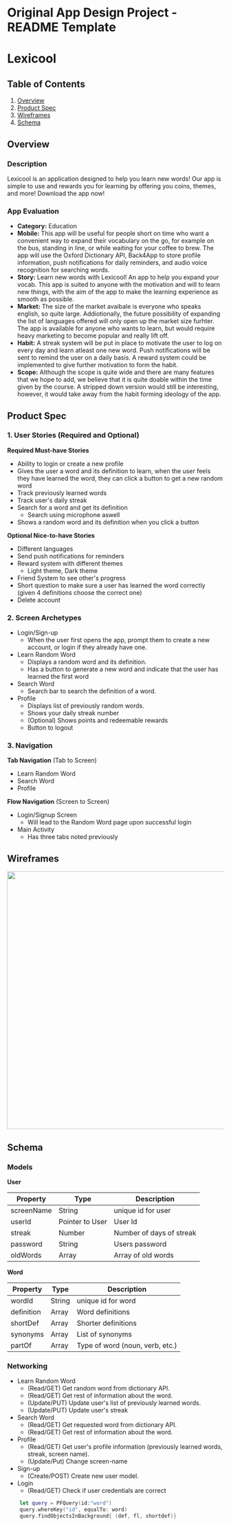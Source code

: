 Original App Design Project - README Template
===

# Lexicool

## Table of Contents
1. [Overview](#Overview)
2. [Product Spec](#Product-Spec)
3. [Wireframes](#Wireframes)
4. [Schema](#Schema)

## Overview
### Description
Lexicool is an application designed to help you learn new words! Our app is simple to use and rewards you for learning by offering you coins, themes, and more! Download the app now!

### App Evaluation

- **Category:** Education
- **Mobile:** This app will be useful for people short on time who want a convenient way to expand their vocabulary on the go, for example on the bus, standing in line, or while waiting for your coffee to brew. The app will use the Oxford Dictionary API, Back4App to store profile information, push notifications for daily reminders, and audio voice recognition for searching words. 
- **Story:** Learn new words with Lexicool! An app to help you expand your vocab. This app is suited to anyone with the motivation and will to learn new things, with the aim of the app to make the learning experience as smooth as possible.
- **Market:** The size of the market avaibale is everyone who speaks english, so quite large. Addiotionally, the future possibility of expanding the list of languages offered will only open up the market size furhter. The app is available for anyone who wants to learn, but would require heavy marketing to become popular and really lift off. 
- **Habit:** A streak system will be put in place to motivate the user to log on every day and learn atleast one new word. Push notifications will be sent to remind the user on a daily basis. A reward system could be implemented to give further motivation to form the habit.
- **Scope:** Although the scope is quite wide and there are many features that we hope to add, we believe that it is quite doable within the time given by the course. A stripped down version would still be interesting, however, it would take away from the habit forming ideology of the app. 

## Product Spec

### 1. User Stories (Required and Optional)

**Required Must-have Stories**

* Ability to login or create a new profile
* Gives the user a word and its definition to learn, when the user feels they have learned the word, they can click a button to get a new random word
* Track previously learned words
* Track user's daily streak
* Search for a word and get its definition
    * Search using microphone aswell
* Shows a random word and its definition when you click a button

**Optional Nice-to-have Stories**

* Different languages 
* Send push notifications for reminders
* Reward system with different themes
    * Light theme, Dark theme
* Friend System to see other's progress
* Short question to make sure a user has learned the word correctly (given 4 definitions choose the correct one)
* Delete account

### 2. Screen Archetypes

* Login/Sign-up
   * When the user first opens the app, prompt them to create a new account, or login if they already have one.
* Learn Random Word
    * Displays a random word and its definition.
    * Has a button to generate a new word and indicate that the user has learned the first word
* Search Word
    * Search bar to search the definition of a word.
* Profile
    * Displays list of previously random words.
    * Shows your daily streak number
    * (Optional) Shows points and redeemable rewards
    * Button to logout

### 3. Navigation

**Tab Navigation** (Tab to Screen)

* Learn Random Word
* Search Word
* Profile

**Flow Navigation** (Screen to Screen)

* Login/Signup Screen
   * Will lead to the Random Word page upon successful login
* Main Activity
   * Has three tabs noted previously

## Wireframes
<img src="https://github.com/yousss811/Lexicool/blob/main/Assets/wireframe.jpg" width=600>

## Schema 
### Models
**User**

| Property      | Type     | Description |
   | ------------- | -------- | ------------|
   | screenName        | String   | unique id for user|
   | userId        | Pointer to User| User Id |
   | streak         | Number   | Number of days of streak|
   | password         | String   | Users password|
   | oldWords         | Array   | Array of old words|

**Word**

   | Property      | Type     | Description |
   | ------------- | -------- | ------------|
   | wordId        | String   | unique id for word |
   | definition    | Array    | Word definitions|
   | shortDef      | Array    | Shorter definitions|
   |synonyms       | Array    |List of synonyms|
   |partOf         | Array    |Type of word (noun, verb, etc.)|

     

### Networking

* Learn Random Word
    * (Read/GET) Get random word from dictionary API.
    * (Read/GET) Get rest of information about the word.
    * (Update/PUT) Update user's list of previously learned words.
    * (Update/PUT) Update user's streak
* Search Word
    * (Read/GET) Get requested word from dictionary API.
    * (Read/GET) Get rest of information about the word.
* Profile
    * (Read/GET) Get user's profile information (previously learned words, streak, screen name).
    * (Update/Put) Change screen-name
* Sign-up
    * (Create/POST) Create new user model.
* Login
    * (Read/GET) Check if user credentials are correct

 ```swift
     let query = PFQuery(id:"word")
     query.whereKey("id", equalTo: word)
     query.findObjectsInBackground{ (def, fl, shortdef)}
```
